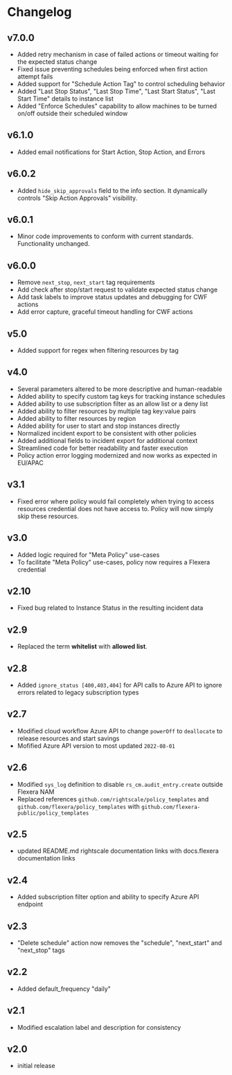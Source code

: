 # Changelog

## v7.0.0

- Added retry mechanism in case of failed actions or timeout waiting for the expected status change
- Fixed issue preventing schedules being enforced when first action attempt fails
- Added support for "Schedule Action Tag" to control scheduling behavior
- Added "Last Stop Status", "Last Stop Time", "Last Start Status", "Last Start Time" details to instance list
- Added "Enforce Schedules" capability to allow machines to be turned on/off outside their scheduled window

## v6.1.0

- Added email notifications for Start Action, Stop Action, and Errors

## v6.0.2

- Added `hide_skip_approvals` field to the info section. It dynamically controls "Skip Action Approvals" visibility.

## v6.0.1

- Minor code improvements to conform with current standards. Functionality unchanged.

## v6.0.0

- Remove `next_stop`, `next_start` tag requirements
- Add check after stop/start request to validate expected status change
- Add task labels to improve status updates and debugging for CWF actions
- Add error capture, graceful timeout handling for CWF actions

## v5.0

- Added support for regex when filtering resources by tag

## v4.0

- Several parameters altered to be more descriptive and human-readable
- Added ability to specify custom tag keys for tracking instance schedules
- Added ability to use subscription filter as an allow list or a deny list
- Added ability to filter resources by multiple tag key:value pairs
- Added ability to filter resources by region
- Added ability for user to start and stop instances directly
- Normalized incident export to be consistent with other policies
- Added additional fields to incident export for additional context
- Streamlined code for better readability and faster execution
- Policy action error logging modernized and now works as expected in EU/APAC

## v3.1

- Fixed error where policy would fail completely when trying to access resources credential does not have access to. Policy will now simply skip these resources.

## v3.0

- Added logic required for "Meta Policy" use-cases
- To facilitate "Meta Policy" use-cases, policy now requires a Flexera credential

## v2.10

- Fixed bug related to Instance Status in the resulting incident data

## v2.9

- Replaced the term **whitelist** with **allowed list**.

## v2.8

- Added `ignore_status [400,403,404]` for API calls to Azure API to ignore errors related to legacy subscription types

## v2.7

- Modified cloud workflow Azure API to change `powerOff` to `deallocate` to release resources and start savings
- Mofified Azure API version to most updated `2022-08-01`

## v2.6

- Modified `sys_log` definition to disable `rs_cm.audit_entry.create` outside Flexera NAM
- Replaced references `github.com/rightscale/policy_templates` and `github.com/flexera/policy_templates` with `github.com/flexera-public/policy_templates`

## v2.5

- updated README.md rightscale documentation links with docs.flexera documentation links

## v2.4

- Added subscription filter option and ability to specify Azure API endpoint

## v2.3

- "Delete schedule" action now removes the "schedule", "next_start" and "next_stop" tags

## v2.2

- Added default_frequency "daily"

## v2.1

- Modified escalation label and description for consistency

## v2.0

- initial release
